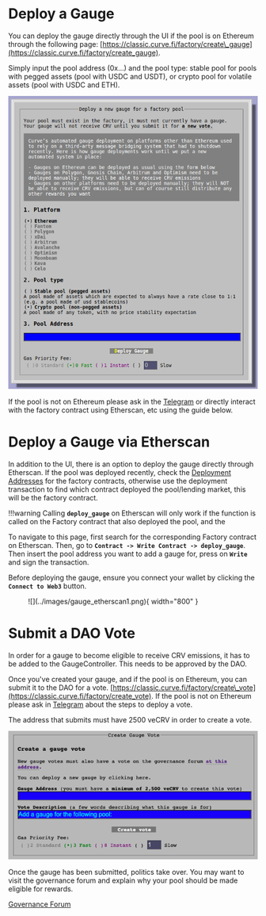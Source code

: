 # **Deploy a Gauge**

You can deploy the gauge directly through the UI if the pool is on Ethereum through the following page: [https://classic.curve.fi/factory/create\_gauge](https://classic.curve.fi/factory/create_gauge).

Simply input the pool address (0x...) and the pool type: stable pool for pools with pegged assets (pool with USDC and USDT), or crypto pool for volatile assets (pool with USDC and ETH).

![Deploy Gauge UI](../images/ui/deploy-gauge.png)

If the pool is not on Ethereum please ask in the [Telegram](https://t.me/curvefi) or directly interact with the factory contract using Etherscan, etc using the guide below.

# **Deploy a Gauge via Etherscan**

In addition to the UI, there is an option to deploy the gauge directly through Etherscan. If the pool was deployed recently, check the [Deployment Addresses](https://docs.curve.fi/references/deployed-contracts/) for the factory contracts, otherwise use the deployment transaction to find which contract deployed the pool/lending market, this will be the factory contract.

!!!warning
    Calling **`deploy_gauge`** on Etherscan will only work if the function is called on the Factory contract that also deployed the pool, and the 

To navigate to this page, first search for the corresponding Factory contract on Etherscan. Then, go to **`Contract -> Write Contract -> deploy_gauge`**.  
Then insert the pool address you want to add a gauge for, press on **`Write`** and sign the transaction.  

Before deploying the gauge, ensure you connect your wallet by clicking the **`Connect to Web3`** button.

<figure markdown>
  ![](../images/gauge_etherscan1.png){ width="800" }
  <figcaption></figcaption>
</figure>



# **Submit a DAO Vote**

In order for a gauge to become eligible to receive CRV emissions, it has to be added to the GaugeController. This needs to be approved by the DAO.

Once you've created your gauge, and if the pool is on Ethereum, you can submit it to the DAO for a vote. [https://classic.curve.fi/factory/create\_vote](https://classic.curve.fi/factory/create_vote)​.  If the pool is not on Ethereum please ask in [Telegram](https://t.me/curvefi) about the steps to deploy a vote.

The address that submits must have 2500 veCRV in order to create a vote.

![Create Gauge Vote UI](../images/ui/create-gauge-vote.png)

Once the gauge has been submitted, politics take over. You may want to visit the governance forum and explain why your pool should be made eligible for rewards.

[Governance Forum](https://gov.curve.fi/)
